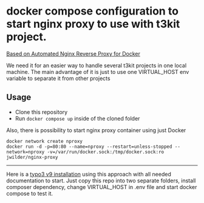 # docker compose configuration to start nginx proxy to use with t3kit project.

[Based on Automated Nginx Reverse Proxy for Docker](https://github.com/jwilder/nginx-proxy)

We need it for an easier way to handle several t3kit projects in one local machine. The main advantage of it is just to use one VIRTUAL_HOST env variable to separate it from other projects

## Usage

- Clone this repository
- Run `docker compose up` inside of the cloned folder

Also, there is possibility to start nginx proxy container using just Docker

```shell
docker network create nproxy
docker run -d -p=80:80 --name=nproxy --restart=unless-stopped --network=nproxy -v=/var/run/docker.sock:/tmp/docker.sock:ro jwilder/nginx-proxy
```

***

Here is a [typo3 v9 installation](https://github.com/t3kit/t3kit-starter) using this approach with all needed documentation to start. Just copy this repo into two separate folders, install composer dependency, change VIRTUAL_HOST in .env file and start docker compose to test it.

